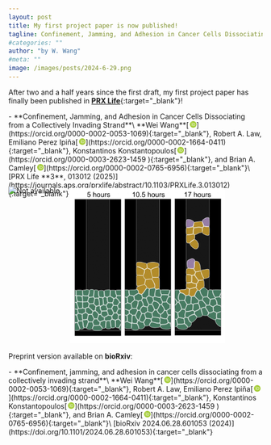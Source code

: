 ```yaml
---
layout: post
title: My first project paper is now published!
tagline: Confinement, Jamming, and Adhesion in Cancer Cells Dissociating from a Collectively Invading Strand
#categories: ""
author: "by W. Wang"
#meta: ""
image: /images/posts/2024-6-29.png
---
```

After two and a half years since the first draft, my first project paper has finally been published in [**PRX Life**](https://journals.aps.org/prxlife/abstract/10.1103/PRXLife.3.013012){:target="_blank"}!

<script type="text/javascript" src="https://d1bxh8uas1mnw7.cloudfront.net/assets/embed.js"></script>

<style>
    .container {
        display: flex;
        flex-wrap: wrap;
        align-items: flex-start;
        /* Aligns to top-left */
        gap: 0px;
        /* Adjusts spacing between images */
    }

    .image1 {
        width: 600px;
    }

    .image2 {
        width: 308px;
        /* Adjust this value manually */
    }

    @media (max-width: 910px) {

        /* Adjusts stacking breakpoint */
        .container {
            flex-direction: column;
            align-items: flex-start;
            /* Keeps alignment to the left */
        }
    }
</style>


<div class="altmetric-embed altmetric-badge-popover-left" data-badge-type="donut" data-doi="10.1103/PRXLife.3.013012" style="float:right"></div>
- **Confinement, Jamming, and Adhesion in Cancer Cells Dissociating from a Collectively Invading Strand**\
**Wei Wang**[<img src='/images/orcid.logo.icon.svg' onerror="this.style.display='none'" alt="" width="13px" style="padding:0 0.1px 0 2px"/>](https://orcid.org/0000-0002-0053-1069){:target="_blank"}, Robert A. Law, Emiliano Perez Ipiña[<img src='/images/orcid.logo.icon.svg' onerror="this.style.display='none'" alt="" width="13px" style="padding:0 0.1px 0 2px"/>](https://orcid.org/0000-0002-1664-0411){:target="_blank"}, Konstantinos Konstantopoulos[<img src='/images/orcid.logo.icon.svg' onerror="this.style.display='none'" alt="" width="13px" style="padding:0 0.1px 0 2px"/>](https://orcid.org/0000-0003-2623-1459
){:target="_blank"}, and Brian A. Camley[<img src='/images/orcid.logo.icon.svg' onerror="this.style.display='none'" alt="" width="13px" style="padding:0 0.1px 0 2px"/>](https://orcid.org/0000-0002-0765-6956){:target="_blank"}\
[PRX Life **3**, 013012 (2025)](https://journals.aps.org/prxlife/abstract/10.1103/PRXLife.3.013012){:target="_blank"}
<div class="altmetric-embed" data-badge-type='1' data-doi="10.1103/PRXLife.3.013012" style="margin:-5px 0 -40px 40px"></div>
&ensp;

<!--
<img src='{{page.image}}' alt="Not available" title="{{page.title}}" style="width:600px;"/>
-->


<div class="container">
    <div class="image-container">
        <img src="{{page.image}}" alt="Not available" title="{{page.title}}" class="image1">
    </div>
    <div class="image-container">
        <img src="/images/posts/2025-2-20.png" alt="Not available" title="{{page.title}}" class="image2" style="padding: 3px 0 0 20px;">
    </div>
</div>


Preprint version available on **bioRxiv**:
<div class="altmetric-embed altmetric-badge-popover-left" data-badge-type="donut" data-doi="10.1101/2024.06.28.601053" style="float:right"></div>
- **Confinement, jamming, and adhesion in cancer cells dissociating from a collectively invading strand**\
**Wei Wang**[<img src='/images/orcid.logo.icon.svg' onerror="this.style.display='none'" alt="" width="13px" style="padding:0 0.1px 0 2px"/>](https://orcid.org/0000-0002-0053-1069){:target="_blank"}, Robert A. Law, Emiliano Perez Ipiña[<img src='/images/orcid.logo.icon.svg' onerror="this.style.display='none'" alt="" width="13px" style="padding:0 0.1px 0 2px"/>](https://orcid.org/0000-0002-1664-0411){:target="_blank"}, Konstantinos Konstantopoulos[<img src='/images/orcid.logo.icon.svg' onerror="this.style.display='none'" alt="" width="13px" style="padding:0 0.1px 0 2px"/>](https://orcid.org/0000-0003-2623-1459
){:target="_blank"}, and Brian A. Camley[<img src='/images/orcid.logo.icon.svg' onerror="this.style.display='none'" alt="" width="13px" style="padding:0 0.1px 0 2px"/>](https://orcid.org/0000-0002-0765-6956){:target="_blank"}\
[bioRxiv 2024.06.28.601053 (2024)](https://doi.org/10.1101/2024.06.28.601053){:target="_blank"}
<div class="altmetric-embed" data-badge-type='1' data-doi="10.1101/2024.06.28.601053" style="margin:-5px 0 -40px 40px"></div>
&ensp;
